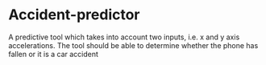 # Accident-predictor
A predictive tool which takes into account two inputs, i.e. x and y axis accelerations. The tool should be able to determine whether the phone has fallen or it is a car accident
